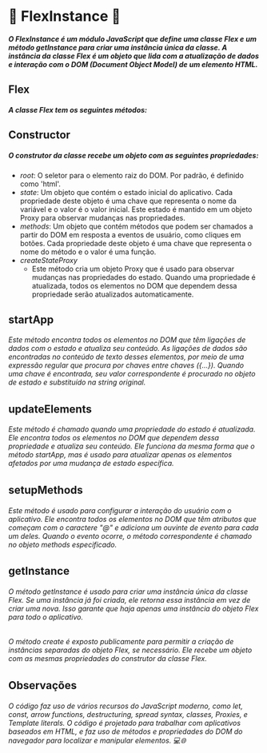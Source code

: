 # 🚀 FlexInstance 🚀

##### O FlexInstance é um módulo JavaScript que define uma classe Flex e um método getInstance para criar uma instância única da classe. A instância da classe Flex é um objeto que lida com a atualização de dados e interação com o DOM (Document Object Model) de um elemento HTML.

## Flex
##### A classe Flex tem os seguintes métodos:

## Constructor
##### O construtor da classe recebe um objeto com as seguintes propriedades:

- *root*: O seletor para o elemento raiz do DOM. Por padrão, é definido como 'html'.
- *state*: Um objeto que contém o estado inicial do aplicativo. Cada propriedade deste objeto é uma chave que representa o nome da variável e o valor é o valor inicial. Este estado é mantido em um objeto Proxy para observar mudanças nas propriedades.
- *methods*: Um objeto que contém métodos que podem ser chamados a partir do DOM em resposta a eventos de usuário, como cliques em botões. Cada propriedade deste objeto é uma chave que representa o nome do método e o valor é uma função.
- *createStateProxy*
  - Este método cria um objeto Proxy que é usado para observar mudanças nas propriedades do estado. Quando uma propriedade é atualizada, todos os elementos no DOM que dependem dessa propriedade serão atualizados automaticamente.

## startApp
###### Este método encontra todos os elementos no DOM que têm ligações de dados com o estado e atualiza seu conteúdo. As ligações de dados são encontradas no conteúdo de texto desses elementos, por meio de uma expressão regular que procura por chaves entre chaves ({...}). Quando uma chave é encontrada, seu valor correspondente é procurado no objeto de estado e substituído na string original.

## updateElements
###### Este método é chamado quando uma propriedade do estado é atualizada. Ele encontra todos os elementos no DOM que dependem dessa propriedade e atualiza seu conteúdo. Ele funciona da mesma forma que o método startApp, mas é usado para atualizar apenas os elementos afetados por uma mudança de estado específica.

## setupMethods
###### Este método é usado para configurar a interação do usuário com o aplicativo. Ele encontra todos os elementos no DOM que têm atributos que começam com o caractere "@" e adiciona um ouvinte de evento para cada um deles. Quando o evento ocorre, o método correspondente é chamado no objeto methods especificado.

## getInstance
###### O método getInstance é usado para criar uma instância única da classe Flex. Se uma instância já foi criada, ele retorna essa instância em vez de criar uma nova. Isso garante que haja apenas uma instância do objeto Flex para todo o aplicativo.

###### O método create é exposto publicamente para permitir a criação de instâncias separadas do objeto Flex, se necessário. Ele recebe um objeto com as mesmas propriedades do construtor da classe Flex.

## Observações
###### O código faz uso de vários recursos do JavaScript moderno, como let, const, arrow functions, destructuring, spread syntax, classes, Proxies, e Template literals. O código é projetado para trabalhar com aplicativos baseados em HTML, e faz uso de métodos e propriedades do DOM do navegador para localizar e manipular elementos. 💻🌐
